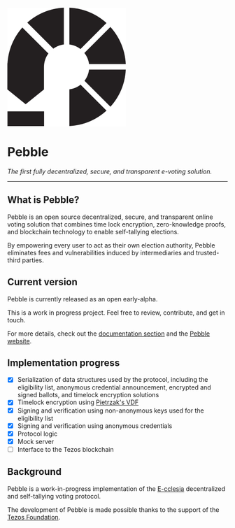 ![Pebble logo](doc/Logo-Black.svg)

# Pebble

*The first fully decentralized, secure, and transparent e-voting solution.*

---

## What is Pebble?

Pebble is an open source decentralized, secure, and transparent online voting solution that combines time lock encryption, zero-knowledge proofs, and blockchain technology to enable self-tallying elections.

By empowering every user to act as their own election authority, Pebble eliminates fees and vulnerabilities induced by intermediaries and trusted-third parties.

## Current version

Pebble is currently released as an open early-alpha.

This is a work in progress project. Feel free to review, contribute, and get in touch.

For more details, check out the [documentation section](doc/) and the [Pebble website](https://www.pebble.vote/).

## Implementation progress

- [x] Serialization of data structures used by the protocol, including the eligibility list, anonymous credential announcement, encrypted and signed ballots, and timelock encryption solutions
- [x] Timelock encryption using [Pietrzak's VDF](https://eprint.iacr.org/2018/627.pdf)
- [x] Signing and verification using non-anonymous keys used for the eligibility list
- [x] Signing and verification using anonymous credentials
- [x] Protocol logic
- [x] Mock server
- [ ] Interface to the Tezos blockchain

## Background

Pebble is a work-in-progress implementation of the [E-cclesia](https://eprint.iacr.org/2020/513.pdf) decentralized and self-tallying voting protocol.

The development of Pebble is made possible thanks to the support of the [Tezos Foundation](https://tezos.foundation/).
